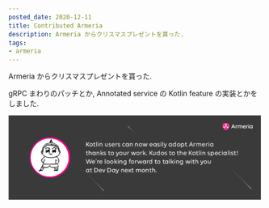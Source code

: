 ```yaml
---
posted_date: 2020-12-11
title: Contributed Armeria
description: Armeria からクリスマスプレゼントを貰った.
tags:
- armeria
---
```


Armeria からクリスマスプレゼントを貰った.

gRPC まわりのパッチとか, Annotated service の Kotlin feature の実装とかをしました.

<img width="500" src="/img/20201211_armeria.png" alt="gazo">
